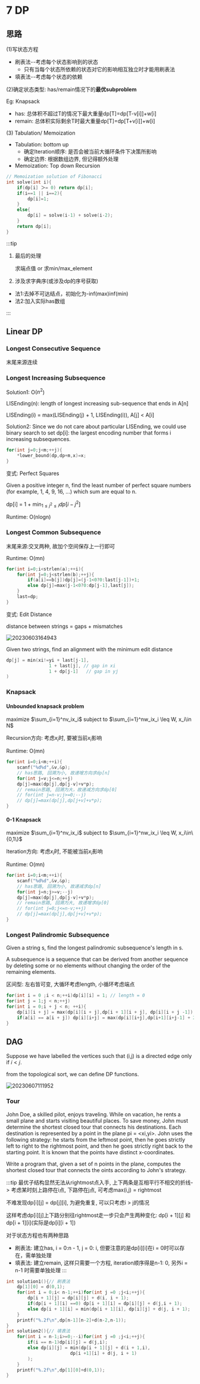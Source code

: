 # 7 DP
## 思路

(1)写状态方程
- 刷表法--考虑每个状态影响到的状态
    - 只有当每个状态所依赖的状态对它的影响相互独立时才能用刷表法
- 填表法--考虑每个状态的依赖

(2)确定状态类型: has/remain情况下的**最优subproblem**

Eg: Knapsack
- has: 总体积不超过T的情况下最大重量dp[T]=dp[T-v[i]]+w[i]
- remain: 总体积实际剩余T时最大重量dp[T]=dp[T+v[i]]+w[i]

(3) Tabulation/ Memoization

- Tabulation: bottom up
    - 确定Iteration顺序: 是否会被当前大循环条件下决策所影响
    - 确定边界: 根据数组边界, 但记得额外处理
- Memoization: Top down Recursion

```cpp
// Memoization solution of Fibonacci
int solve(int i){
    if(dp[i] ＞= 0) return dp[i];
	if(i==1 || i==2){
		dp[i]=1;
	}
    else{
		dp[i] = solve(i-1) + solve(i-2);
	}
    return dp[i];
}
```
:::tip

1. 最后的处理

    求端点值 or 求min/max_element

2. 涉及求字典序(或涉及dp的序号获取)

- 法1:去掉不可达结点，初始化为-inf(max)inf(min)
- 法2:加入实际has数组

:::

## Linear DP
### Longest Consecutive Sequence

末尾来源连续

### Longest Increasing Subsequence

Solution1: O($n^2$)

LISEnding(n): length of longest increasing sub-sequence that ends in A[n]

LISEnding(i) = max(LISEnding(j) + 1, LISEnding(i)), A[j] < A[i]

Solution2: Since we do not care about particular LISEnding, we could use binary search to set dp[i]: the largest encoding number that forms i increasing subsequences.

```cpp
for(int j=0;j<m;++j){
    *lower_bound(dp,dp+m,x)=x;
}
```

变式: Perfect Squares

Given a positive integer n, find the least number of perfect square numbers (for example, 1, 4, 9, 16, ...) which sum are equal to n.

dp[i] = 1 + $\min_{1\leq j^2\leq i}dp[i - j^2]$

Runtime: O(nlogn)

### Longest Common Subsequence

末尾来源:交叉两种, 故加个空间保存上一行即可

Runtime: O(mn)

```cpp
for(int i=0;i<strlen(a);++i){
    for(int j=0;j<strlen(b);++j){
        if(a[i]==b[j])dp[j]=(j-1<0?0:last[j-1])+1;
        else dp[j]=max(j-1<0?0:dp[j-1],last[j]);
    }
    last=dp;
}
```

变式: Edit Distance

distance between strings = gaps + mismatches

![20230603164943](https://raw.githubusercontent.com/zxc2012/image/main/20230603164943.png)

Given two strings, find an alignment with the minimum edit distance

```cpp
dp[j] = min(xi!=yi + last[j-1], 
                1 + last[j], // gap in xi
                1 + dp[j-1]   // gap in yj
)
```
### Knapsack
#### Unbounded knapsack problem

maximize $\sum_{i=1}^nv_ix_i$ subject to $\sum_{i=1}^nw_ix_i \leq W, x_i\in N$

Recursion方向: 考虑$x_i$时, 要被当前$x_i$影响

Runtime: O(mn)

```cpp
for(int i=0;i<m;++i){
    scanf("%d%d",&v,&p);
    // has思路, 回溯为小, 故递增方向求dp[n]
    for(int j=v;j<=n;++j)
    dp[j]=max(dp[j],dp[j-v]+v*p);
    // remain思路, 回溯为大，故递减方向求dp[0]
    // for(int j=n-v;j>=0;--j)
    // dp[j]=max(dp[j],dp[j+v]+v*p);
}
```

#### 0-1 Knapsack

maximize $\sum_{i=1}^nv_ix_i$ subject to $\sum_{i=1}^nw_ix_i \leq W, x_i\in\{0,1\}$

Iteration方向: 考虑$x_i$时, 不能被当前$x_i$影响

Runtime: O(mn)

```cpp
for(int i=0;i<m;++i){
    scanf("%d%d",&v,&p);
    // has思路, 回溯为小, 故递减求dp[n]
    for(int j=n;j>=v;--j)
    dp[j]=max(dp[j],dp[j-v]+v*p);
    // remain思路, 回溯为大, 故递增求dp[0]
    // for(int j=0;j<=n-v;++j)
    // dp[j]=max(dp[j],dp[j+v]+v*p);
}
```

### Longest Palindromic Subsequence

Given a string s, find the longest palindromic subsequence's length in s.

A subsequence is a sequence that can be derived from another sequence by deleting some or no elements without changing the order of the remaining elements.

区间型: 左右皆可变, 大循环考虑length, 小循环考虑端点

```cpp
for(int i = 0 ;i < n;++i)dp[i][i] = 1; // length = 0
for(int j = 1;j < n;++j)
for(int i = 0;i + j < n; ++i){
    dp[i][i + j] = max(dp[i][i + j],dp[i + 1][i + j], dp[i][i + j -1]);
    if(a[i] == a[i + j]) dp[i][i+j] = max(dp[i][i+j],dp[i+1][i+j-1] + 2);
}
```

## DAG

Suppose we have labelled the vertices such that (i,j) is a directed edge only if 𝑖 < 𝑗.

from the topological sort, we can define DP functions.

![20230607111952](https://raw.githubusercontent.com/zxc2012/image/main/20230607111952.png)

### Tour

John Doe, a skilled pilot, enjoys traveling. While on vacation, he rents a small plane and starts visiting beautiful places. To save money, John must determine the shortest closed tour that connects his destinations. Each destination is represented by a point in the plane pi = <xi,yi>. John uses the following strategy: he starts from the leftmost point, then he goes strictly left to right to the rightmost point, and then he goes strictly right back to the starting point. It is known that the points have distinct x-coordinates.

Write a program that, given a set of n points in the plane, computes the shortest closed tour that connects the oints according to John's strategy.

:::tip
最优子结构显然无法从rightmost点入手, 上下两条是互相平行不相交的折线-> 考虑某时刻上路停在i点, 下路停在j点, 可考虑max(i,j) = rightmost

不难发现dp[i][j] = dp[j][i], 为避免重复, 可以只考虑i > j的情况

这样考虑dp[i][j]上下路分别往rightmost走一步只会产生两种变化: dp[i + 1][j] 和 dp[i + 1][i](实际是dp[i][i + 1])

对于状态方程也有两种思路
- 刷表法: 建立has, i = 0:n - 1, j = 0: i, 但要注意的是dp[i][i]在i = 0时可以存在，需单独处理
- 填表法: 建立remain, 这样只需要一个方程, iteration顺序得是n-1: 0, 另外i = n-1 时需要单独处理
:::

```cpp
int solution1(){// 刷表法
    dp[1][0] = d(0,1);
    for(int i = 0;i< n-1;++i)for(int j =0 ;j<i;++j){
        dp[i + 1][j] = dp[i][j] + d(i, i + 1);
        if(dp[i + 1][i] ==0) dp[i + 1][i] = dp[i][j] + d(j,i + 1);
        else dp[i + 1][i] = min(dp[i + 1][i], dp[i][j] + d(j, i + 1);
    } 
    printf("%.2f\n",dp[n-1][n-2]+d(n-2,n-1));
}
int solution2(){// 填表法
    for(int i = n-1;i>=0;--i)for(int j =0 ;j<i;++j){
        if(i == n-1)dp[i][j] = d(j,i);
        else dp[i][j] = min(dp[i + 1][j] + d(i + 1,i),
                        dp[i +1][i] + d(j, i + 1)
        );
    } 
    printf("%.2f\n",dp[1][0]+d(0,1));
}
```